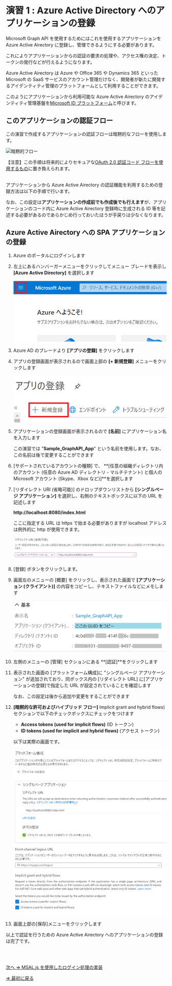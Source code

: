 # 演習 1 : Azure Active Directory へのアプリケーションの登録

Microsoft Graph API を使用するためにはこれを使用するアプリケーションを Azure Active Airectory に登録し、管理できるようにする必要があります。

これによりアプリケーションからの認証の要求の処理や、アクセス権の決定、トークンの発行などが行えるようになります。

Azure Active Airectory は Azure や Office 365 や Dynamics 365 といった Microsoft の SaaS サービスのアカウント管理だけなく、開発者が新たに開発するアイデンティティ管理のプラットフォームとして利用することができます。

このようにアプリケーションから利用可能な Azure Active Airectory のアイデンティティ管理基盤を[Microsoft ID プラットフォーム](https://docs.microsoft.com/ja-jp/azure/active-directory/develop/v2-overview)と呼びます。

## このアプリケーションの認証フロー

この演習で作成するアプリケーションの認証フローは暗黙的なフローを使用します。

![暗黙的フロー](https://docs.microsoft.com/ja-jp/azure/active-directory/develop/media/active-directory-develop-guidedsetup-javascriptspa-introduction/javascriptspa-intro.svg)

【注意】この手順は将来的によりセキュアな[OAuth 2.0 認証コード フローを使用するもの]((https://docs.microsoft.com/ja-jp/azure/active-directory/develop/quickstart-v2-javascript-auth-code))に置き換えられます。
<br><br>


アプリケーションから Azure Active Airectory の認証機能を利用するための登録方法は以下の手順で行います。

なお、この設定は**アプリケーションの作成前でも作成後でも行えます**が、アプリケーションのコード内に Azure Active Airectory 登録時に生成される ID 等を記述する必要があるのであらかじめ行っておいたほうが手戻りは少なくなります。

## Azure Active Airectory への SPA アプリケーションの登録

1. Azure のポータルにログインします

2. 左上にあるハンバーガーメニューをクリックしてメニュー ブレードを表示し **[Azure Active Directory]** を選択します

    ![ハンバーガーメニュー](images/Azure_humbergermenu.png)

3. Azure AD のブレードより **\[アプリの登録\]** をクリックします

4. アプリの登録画面が表示されるので画面上部の **\[+ 新規登録\]** メニューをクリックします

    ![AzureAD アプリの新規登録](images/AAD_regist_newApp.png)

5. アプリケーションの登録画面が表示されるので **\[名前\]** にアプリケーション名を入力します

    この演習では "**Sample_GraphAPI_App**" という名前を使用します。なお、この名前は後で変更することができます

6. \[サポートされているアカウントの種類\] で、 **\[任意の組織ディレクトリ内のアカウント (任意の Azure AD ディレクトリ - マルチテナント) と個人の Microsoft アカウント (Skype、Xbox など)\]**を選択します

7. \[リダイレクト URI (省略可能)\] のドロップダウンリストから **\[シングルページ アプリケーション\]** を選択し、右側のテキストボックスに以下の URL を記述します

    **http://localhost:8080/index.html**

    ここに指定する URL は https で始まる必要がありますが localhost アドレスは例外的に http が使用できます。 

    ![シングルページ アプリケーションとリダイレクトURLの設定](images/AAD_SPA_RedirectURL.png)

8. [登録] ボタンをクリックします。

9. 画面左のメニューの \[概要\] をクリックし、表示された画面で **\[アプリケーション (クライアント)\]** の内容をコピーし、テキストファイルなどにメモします

    ![AzureAD クライアントID](images/AAD_ClientID.png)

10. 左側のメニューの \[管理\] セクションにある **\[認証\]**をクリックします

11. 表示された画面の \[プラットフォーム構成\]に "シングルページ アプリケーション" が追加されており、同ボックス内の \[リダイレクト URL\] に\[アプリケーションの登録\]で指定した URL が設定されていることを確認します

    なお、この設定は後から追加や変更をすることができます

12. **\[暗黙的な許可およびハイブリッド フロー\]** Implicit grant and hybrid flows) セクションで以下のチェックボックスにチェックをつけます

    - **Access tokens (used for implicit flows)** (ID トークン)
    - **ID tokens (used for implicit and hybrid flows)** (アクセス トークン)

    以下は実際の画面です。

    ![プラットフォーム構成](images/ex01_platformConfig.png)

13. 画面上部の\[保存\]メニューをクリックします

以上で認証を行うための Azure Active Airectory へのアプリケーションの登録は完了です。


<br><br>

[次へ ⇒ MSAL.js を使用したログイン処理の実装](Ex02.md)

[⇒ 最初に戻る](Readme.md)